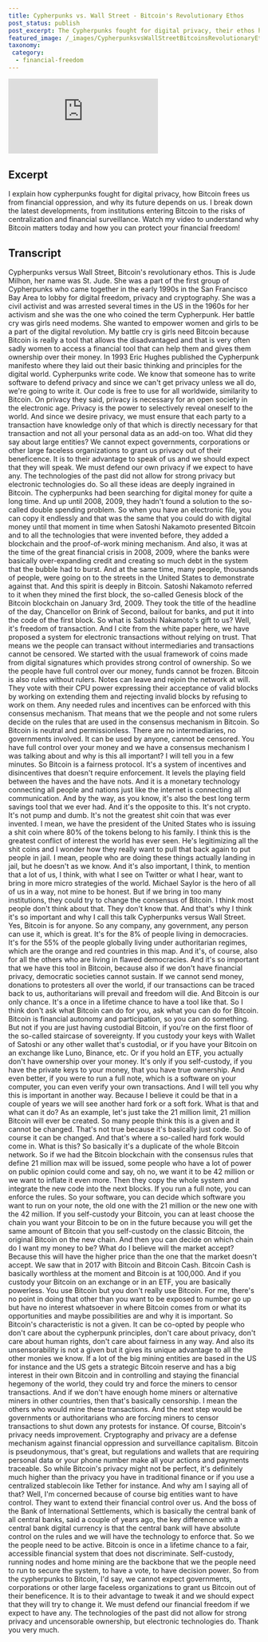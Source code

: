 ```yaml
---
title: Cypherpunks vs. Wall Street - Bitcoin's Revolutionary Ethos
post_status: publish
post_excerpt: The Cypherpunks fought for digital privacy, their ethos has been fundamental for Bitcoin and I am showing why it is important to understand.
featured_image: /_images/CypherpunksvsWallStreetBitcoinsRevolutionaryEthos.jpg
taxonomy:
 category:
  - financial-freedom
---
```


<iframe src="https://player.vimeo.com/video/1059226865?badge=0&amp;autopause=0&amp;player_id=0&amp;app_id=58479" frameborder="0" allow="autoplay; fullscreen; picture-in-picture; clipboard-write; encrypted-media" title="Cypherpunks vs. Wall Street - Bitcoin&#039;s Revolutionary Ethos"></iframe>

<div style="margin-bottom:30px;"></div>

## Excerpt

I explain how cypherpunks fought for digital privacy, how Bitcoin frees us from financial oppression, and why its future depends on us. I break down the latest developments, from institutions entering Bitcoin to the risks of centralization and financial surveillance. Watch my video to understand why Bitcoin matters today and how you can protect your financial freedom!

## Transcript

Cypherpunks versus Wall Street, Bitcoin's revolutionary ethos. This is Jude Milhon, her name was St. Jude. She was a part of the first group of Cypherpunks who came together in the early 1990s in the San Francisco Bay Area to lobby for digital freedom, privacy and cryptography. She was a civil activist and was arrested several times in the US in the 1960s for her activism and she was the one who coined the term Cypherpunk. Her battle cry was girls need modems. She wanted to empower women and girls to be a part of the digital revolution. My battle cry is girls need Bitcoin because Bitcoin is really a tool that allows the disadvantaged and that is very often sadly women to access a financial tool that can help them and gives them ownership over their money. In 1993 Eric Hughes published the Cypherpunk manifesto where they laid out their basic thinking and principles for the digital world. Cypherpunks write code. We know that someone has to write software to defend privacy and since we can't get privacy unless we all do, we're going to write it. Our code is free to use for all worldwide, similarity to Bitcoin. On privacy they said, privacy is necessary for an open society in the electronic age. Privacy is the power to selectively reveal oneself to the world. And since we desire privacy, we must ensure that each party to a transaction have knowledge only of that which is directly necessary for that transaction and not all your personal data as an add-on too. What did they say about large entities? We cannot expect governments, corporations or other large faceless organizations to grant us privacy out of their beneficence. It is to their advantage to speak of us and we should expect that they will speak. We must defend our own privacy if we expect to have any. The technologies of the past did not allow for strong privacy but electronic technologies do. So all these ideas are deeply ingrained in Bitcoin. The cypherpunks had been searching for digital money for quite a long time. And up until 2008, 2009, they hadn't found a solution to the so-called double spending problem. So when you have an electronic file, you can copy it endlessly and that was the same that you could do with digital money until that moment in time when Satoshi Nakamoto presented Bitcoin and to all the technologies that were invented before, they added a blockchain and the proof-of-work mining mechanism. And also, it was at the time of the great financial crisis in 2008, 2009, where the banks were basically over-expanding credit and creating so much debt in the system that the bubble had to burst. And at the same time, many people, thousands of people, were going on to the streets in the United States to demonstrate against that. And this spirit is deeply in Bitcoin. Satoshi Nakamoto referred to it when they mined the first block, the so-called Genesis block of the Bitcoin blockchain on January 3rd, 2009. They took the title of the headline of the day, Chancellor on Brink of Second, bailout for banks, and put it into the code of the first block. So what is Satoshi Nakamoto's gift to us? Well, it's freedom of transaction. And I cite from the white paper here, we have proposed a system for electronic transactions without relying on trust. That means we the people can transact without intermediaries and transactions cannot be censored. We started with the usual framework of coins made from digital signatures which provides strong control of ownership. So we the people have full control over our money, funds cannot be frozen. Bitcoin is also rules without rulers. Notes can leave and rejoin the network at will. They vote with their CPU power expressing their acceptance of valid blocks by working on extending them and rejecting invalid blocks by refusing to work on them. Any needed rules and incentives can be enforced with this consensus mechanism. That means that we the people and not some rulers decide on the rules that are used in the consensus mechanism in Bitcoin. So Bitcoin is neutral and permissionless. There are no intermediaries, no governments involved. It can be used by anyone, cannot be censored. You have full control over your money and we have a consensus mechanism I was talking about and why is this all important? I will tell you in a few minutes. So Bitcoin is a fairness protocol. It's a system of incentives and disincentives that doesn't require enforcement. It levels the playing field between the haves and the have nots. And it is a monetary technology connecting all people and nations just like the internet is connecting all communication. And by the way, as you know, it's also the best long term savings tool that we ever had. And it's the opposite to this. It's not crypto. It's not pump and dumb. It's not the greatest shit coin that was ever invented. I mean, we have the president of the United States who is issuing a shit coin where 80% of the tokens belong to his family. I think this is the greatest conflict of interest the world has ever seen. He's legitimizing all the shit coins and I wonder how they really want to pull that back again to put people in jail. I mean, people who are doing these things actually landing in jail, but he doesn't as we know. And it's also important, I think, to mention that a lot of us, I think, with what I see on Twitter or what I hear, want to bring in more micro strategies of the world. Michael Saylor is the hero of all of us in a way, not mine to be honest. But if we bring in too many institutions, they could try to change the consensus of Bitcoin. I think most people don't think about that. They don't know that. And that's why I think it's so important and why I call this talk Cypherpunks versus Wall Street. Yes, Bitcoin is for anyone. So any company, any government, any person can use it, which is great. It's for the 8% of people living in democracies. It's for the 55% of the people globally living under authoritarian regimes, which are the orange and red countries in this map. And it's, of course, also for all the others who are living in flawed democracies. And it's so important that we have this tool in Bitcoin, because also if we don't have financial privacy, democratic societies cannot sustain. If we cannot send money, donations to protesters all over the world, if our transactions can be traced back to us, authoritarians will prevail and freedom will die. And Bitcoin is our only chance. It's a once in a lifetime chance to have a tool like that. So I think don't ask what Bitcoin can do for you, ask what you can do for Bitcoin. Bitcoin is financial autonomy and participation, so you can do something. But not if you are just having custodial Bitcoin, if you're on the first floor of the so-called staircase of sovereignty. If you custody your keys with Wallet of Satoshi or any other wallet that's custodial, or if you have your Bitcoin on an exchange like Luno, Binance, etc. Or if you hold an ETF, you actually don't have ownership over your money. It's only if you self-custody, if you have the private keys to your money, that you have true ownership. And even better, if you were to run a full note, which is a software on your computer, you can even verify your own transactions. And I will tell you why this is important in another way. Because I believe it could be that in a couple of years we will see another hard fork or a soft fork. What is that and what can it do? As an example, let's just take the 21 million limit, 21 million Bitcoin will ever be created. So many people think this is a given and it cannot be changed. That's not true because it's basically just code. So of course it can be changed. And that's where a so-called hard fork would come in. What is this? So basically it's a duplicate of the whole Bitcoin network. So if we had the Bitcoin blockchain with the consensus rules that define 21 million max will be issued, some people who have a lot of power on public opinion could come and say, oh no, we want it to be 42 million or we want to inflate it even more. Then they copy the whole system and integrate the new code into the next blocks. If you run a full note, you can enforce the rules. So your software, you can decide which software you want to run on your note, the old one with the 21 million or the new one with the 42 million. If you self-custody your Bitcoin, you can at least choose the chain you want your Bitcoin to be on in the future because you will get the same amount of Bitcoin that you self-custody on the classic Bitcoin, the original Bitcoin on the new chain. And then you can decide on which chain do I want my money to be? What do I believe will the market accept? Because this will have the higher price than the one that the market doesn't accept. We saw that in 2017 with Bitcoin and Bitcoin Cash. Bitcoin Cash is basically worthless at the moment and Bitcoin is at 100,000. And if you custody your Bitcoin on an exchange or in an ETF, you are basically powerless. You use Bitcoin but you don't really use Bitcoin. For me, there's no point in doing that other than you want to be exposed to number go up but have no interest whatsoever in where Bitcoin comes from or what its opportunities and maybe possibilities are and why it is important. So Bitcoin's characteristic is not a given. It can be co-opted by people who don't care about the cypherpunk principles, don't care about privacy, don't care about human rights, don't care about fairness in any way. And also its unsensorability is not a given but it gives its unique advantage to all the other monies we know. If a lot of the big mining entities are based in the US for instance and the US gets a strategic Bitcoin reserve and has a big interest in their own Bitcoin and in controlling and staying the financial hegemony of the world, they could try and force the miners to censor transactions. And if we don't have enough home miners or alternative miners in other countries, then that's basically censorship. I mean the others who would mine these transactions. And the next step would be governments or authoritarians who are forcing miners to censor transactions to shut down any protests for instance. Of course, Bitcoin's privacy needs improvement. Cryptography and privacy are a defense mechanism against financial oppression and surveillance capitalism. Bitcoin is pseudonymous, that's great, but regulations and wallets that are requiring personal data or your phone number make all your actions and payments traceable. So while Bitcoin's privacy might not be perfect, it's definitely much higher than the privacy you have in traditional finance or if you use a centralized stablecoin like Tether for instance. And why am I saying all of that? Well, I'm concerned because of course big entities want to have control. They want to extend their financial control over us. And the boss of the Bank of International Settlements, which is basically the central bank of all central banks, said a couple of years ago, the key difference with a central bank digital currency is that the central bank will have absolute control on the rules and we will have the technology to enforce that. So we the people need to be active. Bitcoin is once in a lifetime chance to a fair, accessible financial system that does not discriminate. Self-custody, running nodes and home mining are the backbone that we the people need to run to secure the system, to have a vote, to have decision power. So from the cypherpunks to Bitcoin, I'd say, we cannot expect governments, corporations or other large faceless organizations to grant us Bitcoin out of their beneficence. It is to their advantage to tweak it and we should expect that they will try to change it. We must defend our financial freedom if we expect to have any. The technologies of the past did not allow for strong privacy and uncensorable ownership, but electronic technologies do. Thank you very much. 
